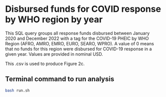 # Disbursed funds for COVID response by WHO region by year
This SQL query groups all response funds disbursed between January 2020 and December 2022 with a tag for the COVID-19 PHEIC by WHO Region (AFRO, AMRO, EMRO, EURO, SEARO, WPRO). A value of 0 means that no funds for this region were disbursed for COVID-19 response in a given year. Values are provided in nominal USD.

This .csv is used to produce Figure 2c.

## Terminal command to run analysis
```bash
bash run.sh
```
